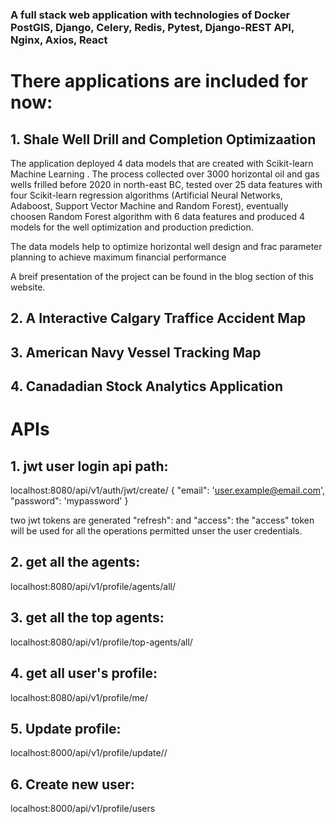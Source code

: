 ### A full stack web application with technologies of Docker PostGIS, Django, Celery, Redis, Pytest, Django-REST API, Nginx, Axios, React

# There applications are included for now:

## 1. Shale Well Drill and Completion Optimizaation

The application deployed 4 data models that are created with Scikit-learn Machine Learning . The process collected over 3000 horizontal oil and gas wells frilled before 2020 in north-east BC, tested over 25 data features with four Scikit-learn regression algorithms (Artificial Neural Networks, Adaboost, Support Vector Machine and Random Forest), eventually choosen Random Forest algorithm with 6 data features and produced 4 models for the well optimization and production prediction.

The data models help to optimize horizontal well design and frac parameter planning to achieve maximum financial performance

A breif presentation of the project can be found in the blog section of this website.

## 2. A Interactive Calgary Traffice Accident Map

## 3. American Navy Vessel Tracking Map

## 4. Canadadian Stock Analytics Application

# APIs

## 1. jwt user login api path:

localhost:8080/api/v1/auth/jwt/create/
{
"email": 'user.example@email.com',
"password": 'mypassword'
}

two jwt tokens are generated "refresh": and "access":
the "access" token will be used for all the operations permitted unser the user credentials.

## 2. get all the agents:

localhost:8080/api/v1/profile/agents/all/

## 3. get all the top agents:

localhost:8080/api/v1/profile/top-agents/all/

## 4. get all user's profile:

localhost:8080/api/v1/profile/me/

## 5. Update profile: <PATCH>

localhost:8000/api/v1/profile/update/<username>/

## 6. Create new user: <POST>

localhost:8000/api/v1/profile/users
